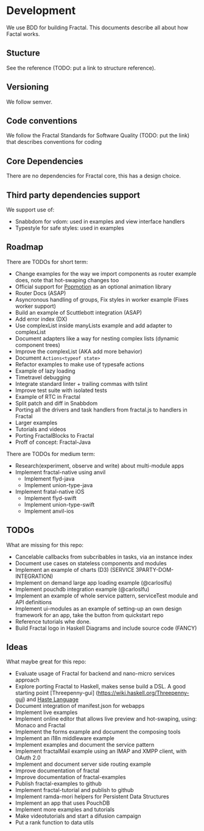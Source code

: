 # Development

We use BDD for building Fractal. This documents describe all about how Factal works.

## Stucture

See the reference (TODO: put a link to structure reference).

## Versioning

We follow semver.

## Code conventions

We follow the Fractal Standards for Software Quality (TODO: put the link) that describes conventions for coding

## Core Dependencies

There are no dependencies for Fractal core, this has a design choice.

## Third party dependencies support

We support use of:

- Snabbdom for vdom: used in examples and view interface handlers
- Typestyle for safe styles: used in examples

## Roadmap

There are TODOs for short term:

- Change examples for the way we import components as router example does, note that hot-swaping changes too
- Official support for [Popmotion](https://github.com/Popmotion/popmotion) as an optional animation library
- Router Docs (ASAP)
- Asyncronous handling of groups, Fix styles in worker example (Fixes worker support)
- Build an example of Scuttlebott integration (ASAP)
- Add error index (DX)
- Use complexList inside manyLists example and add adapter to complexList
- Document adapters like a way for nesting complex lists (dynamic component trees)
- Improve the complexList (AKA add more behavior)
- Document `Actions<typeof state>`
- Refactor examples to make use of typesafe actions
- Example of lazy loading
- Timetravel debugging
- Integrate standard linter + trailing commas with tslint
- Improve test suite with isolated tests
- Example of RTC in Fractal
- Split patch and diff in Snabbdom
- Porting all the drivers and task handlers from fractal.js to handlers in Fractal
- Larger examples
- Tutorials and videos
- Porting FractalBlocks to Fractal
- Proff of concept: Fractal-Java

There are TODOs for medium term:

- Research(experiment, observe and write) about multi-module apps
- Implement fractal-native using anvil
  - Implement flyd-java
  - Implement union-type-java
- Implement fratal-native iOS
  - Implement flyd-swift
  - Implement union-type-swift
  - Implement anvil-ios

## TODOs

What are missing for this repo:

- Cancelable callbacks from subcribables in tasks, via an instance index
- Document use cases on stateless components and modules
- Implement an example of charts (D3) (SERVICE 3PARTY-DOM-INTEGRATION)
- Implement on demand large app loading example (@carloslfu)
- Implement pouchdb integration example (@carloslfu)
- Implement an example of whole service pattern, serviceTest module and API definitions
- Implement ui-modules as an example of setting-up an own design framework for an app, take the button from quickstart repo
- Reference tutorials whe done.
- Build Fractal logo in Haskell Diagrams and include source code (FANCY)

## Ideas

What maybe great for this repo:

- Evaluate usage of Fractal for backend and nano-micro services approach
- Explore porting Fractal to Haskell, makes sense build a DSL. A good starting point [Threepenny-gui] (https://wiki.haskell.org/Threepenny-gui) and [Haste Language](http://haste-lang.org/)
- Document integration of manifest.json for webapps
- Implement live examples
- Implement online editor that allows live preview and hot-swaping, using: Monaco and Fractal
- Implement the forms example and document the composing tools
- Implement an i18n middleware example
- Implement examples and document the service pattern
- Implement fractalMail example using an IMAP and XMPP client, with OAuth 2.0
- Implement and document server side routing example
- Improve documentation of fractal
- Improve documentation of fractal-examples
- Publish fractal-examples to github
- Implement fractal-tutorial and publish to github
- Implement ramda-mori helpers for Persistent Data Structures
- Implement an app that uses PouchDB
- Implement more examples and tutorials
- Make videotutorials and start a difusion campaign
- Put a rank function to data utils
